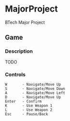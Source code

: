 # MajorProject
BTech Major Project

## Game
### Description
TODO
### Controls
```
W       - Navigate/Move Up
S       - Navigate/Move Down
A       - Navigate/Move Left
D       - Navigate/Move Up
Enter   - Confirm
K       - Use Weapon 1
L       - Use Weapon 2
Esc     - Pause/Back
```
